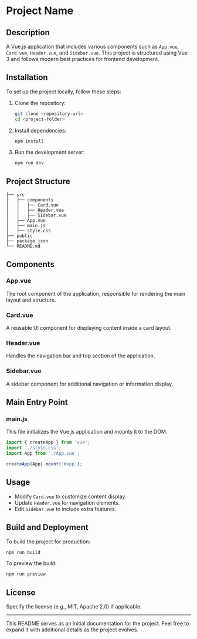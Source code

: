 # Project Name

## Description
A Vue.js application that includes various components such as `App.vue`, `Card.vue`, `Header.vue`, and `Sidebar.vue`. This project is structured using Vue 3 and follows modern best practices for frontend development.

## Installation

To set up the project locally, follow these steps:

1. Clone the repository:
   ```sh
   git clone <repository-url>
   cd <project-folder>
   ```
2. Install dependencies:
   ```sh
   npm install
   ```
3. Run the development server:
   ```sh
   npm run dev
   ```

## Project Structure

```
├── src
│   ├── components
│   │   ├── Card.vue
│   │   ├── Header.vue
│   │   ├── Sidebar.vue
│   ├── App.vue
│   ├── main.js
│   ├── style.css
├── public
├── package.json
└── README.md
```

## Components

### App.vue
The root component of the application, responsible for rendering the main layout and structure.

### Card.vue
A reusable UI component for displaying content inside a card layout.

### Header.vue
Handles the navigation bar and top section of the application.

### Sidebar.vue
A sidebar component for additional navigation or information display.

## Main Entry Point

### main.js
This file initializes the Vue.js application and mounts it to the DOM.

```js
import { createApp } from 'vue';
import './style.css';
import App from './App.vue';

createApp(App).mount('#app');
```

## Usage
- Modify `Card.vue` to customize content display.
- Update `Header.vue` for navigation elements.
- Edit `Sidebar.vue` to include extra features.

## Build and Deployment
To build the project for production:
```sh
npm run build
```
To preview the build:
```sh
npm run preview
```

## License
Specify the license (e.g., MIT, Apache 2.0) if applicable.

---
This README serves as an initial documentation for the project. Feel free to expand it with additional details as the project evolves.